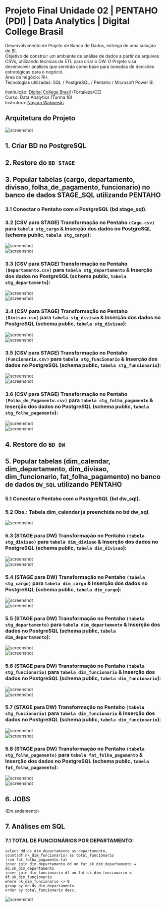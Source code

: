 # Projeto Final Unidade 02 | PENTAHO (PDI) | Data Analytics | Digital College Brasil

Desenvolvimento de Projeto de Banco de Dados, entrega de uma solução de BI. <br>
Objetivo de construir um ambiente de análise de dados a partir de arquivos CSVs, utilizando técnicas de ETL para criar o DW. O Projeto visa desenvolver análises que servirão como base para tomadas de decisões estratégicas para o negócio. <br>
Área de negócio: RH. <br>
Tecnologias utilizadas: SQL / PostgreSQL / Pentaho / Microsoft Power BI.<br> 

Instituição: [Digital College Brasil](https://digitalcollege.com.br/) (Fortaleza/CE) <br>
Curso: Data Analytics (Turma 18) <br>
Instrutora: [Nayara Wakweski](https://github.com/NayaraWakewski) <br>

## Arquitetura do Projeto
![screenshot](/images/arquitetura_projeto.png) <br>

## 1. Criar BD no PostgreSQL

## 2. Restore do `BD STAGE`

## 3. Popular tabelas (cargo, departamento, divisao, folha_de_pagamento, funcionario) no banco de dados STAGE_SQL utilizando PENTAHO

### 3.1 Conectar o Pentaho com o PostgreSQL (bd stage_sql).

### 3.2 (CSV para STAGE) Transformação no Pentaho `(Cago.csv)` para `tabela stg_cargo` & Inserção dos dados no PostgreSQL (schema public, `tabela stg_cargo`):
![screenshot](/images/pentaho_stg_cargo.png) <br>
![screenshot](/images/postgresql_stg_cargo.png) <br>

### 3.3 (CSV para STAGE) Transformação no Pentaho `(Departamento.csv)` para `tabela stg_departamento` & Inserção dos dados no PostgreSQL (schema public, `tabela stg_departamento`):
![screenshot](/images/pentaho_stg_departamento.png) <br>
![screenshot](/images/postgresql_stg_departamento.png) <br>

### 3.4 (CSV para STAGE) Transformação no Pentaho `(Divisao.csv)` para `tabela stg_divisao` & Inserção dos dados no PostgreSQL (schema public, `tabela stg_divisao`):
![screenshot](/images/pentaho_stg_divisao.png) <br>
![screenshot](/images/postgresql_stg_divisao.png) <br>

### 3.5 (CSV para STAGE) Transformação no Pentaho `(Funcionario.csv)` para `tabela stg_funcionario` & Inserção dos dados no PostgreSQL (schema public, `tabela stg_funcionario`):
![screenshot](/images/pentaho_stg_funcionario.png) <br>
![screenshot](/images/postgresql_stg_funcionario.png) <br>

### 3.6 (CSV para STAGE) Transformação no Pentaho `(Folha_de_Pagamento.csv)` para `tabela stg_folha_pagamento` & Inserção dos dados no PostgreSQL (schema public, `tabela stg_folha_pagamento`):
![screenshot](/images/pentaho_stg_folha_pagamento.png) <br>
![screenshot](/images/postgresql_stg_folha_pagamento.png) <br>

## 4. Restore do `BD DW`

## 5. Popular tabelas (dim_calendar, dim_departamento, dim_divisao, dim_funcionario, fat_folha_pagamento) no banco de dados `DW_SQL` utilizando PENTAHO

### 5.1 Conectar o Pentaho com o PostgreSQL (bd dw_sql).

### 5.2 Obs.: Tabela dim_calendar já preenchida no bd dw_sql. 
![screenshot](/images/postgresql_dim_calendar.png) <br>

### 5.3 (STAGE para DW) Transformação no Pentaho `(tabela stg_divisao)` para `tabela dim_divisao` & Inserção dos dados no PostgreSQL (schema public, `tabela dim_divisao`):
![screenshot](/images/pentaho_dim_divisao.png) <br>
![screenshot](/images/postgresql_dim_divisao.png) <br>

### 5.4 (STAGE para DW) Transformação no Pentaho `(tabela stg_cargo)` para `tabela dim_cargo` & Inserção dos dados no PostgreSQL (schema public, `tabela dim_cargo`):
![screenshot](/images/pentaho_dim_cargo.png) <br>
![screenshot](/images/postgresql_dim_cargo.png) <br>

### 5.5 (STAGE para DW) Transformação no Pentaho `(tabela stg_departamento)` para `tabela dim_departamento` & Inserção dos dados no PostgreSQL (schema public, `tabela dim_departamento`):
![screenshot](/images/pentaho_dim_departamento.png) <br>
![screenshot](/images/postgresql_dim_departamento.png) <br>

### 5.6 (STAGE para DW) Transformação no Pentaho `(tabela stg_funcionario)` para `tabela dim_funcionario` & Inserção dos dados no PostgreSQL (schema public, `tabela dim_funcionario`):
![screenshot](/images/pentaho_dim_funcionario.png) <br>
![screenshot](/images/postgresql_dim_funcionario.png) <br>

### 5.7 (STAGE para DW) Transformação no Pentaho `(tabela stg_funcionario)` para `tabela dim_funcionario` & Inserção dos dados no PostgreSQL (schema public, `tabela dim_funcionario`):
![screenshot](/images/pentaho_fat_folha_pagamento.png) <br>
![screenshot](/images/postgresql_fat_folha_pagamento.png) <br>

### 5.8 (STAGE para DW) Transformação no Pentaho `(tabela stg_folha_pagamento)` para `tabela fat_folha_pagamento` & Inserção dos dados no PostgreSQL (schema public, `tabela fat_folha_pagamento`):
![screenshot](/images/pentaho_fat_folha_pagamento.png) <br>
![screenshot](/images/postgresql_fat_folha_pagamento.png) <br>

## 6. JOBS
(Em andamento)

## 7. Análises em SQL

### 7.1 TOTAL DE FUNCIONÁRIOS POR DEPARTAMENTO:
```
select dd.ds_dim_departamento as departamento, count(df.nk_dim_funcionario) as total_funcionario
from fat_folha_pagamento fat
inner join dim_departamento dd on fat.sk_dim_departamento = dd.sk_dim_departamento
inner join dim_funcionario df on fat.sk_dim_funcionario = df.sk_dim_funcionario
where nk_dim_funcionario <> 0
group by dd.ds_dim_departamento
order by total_funcionario desc;
```
![screenshot](/images/sql_func_depart.png) <br>
